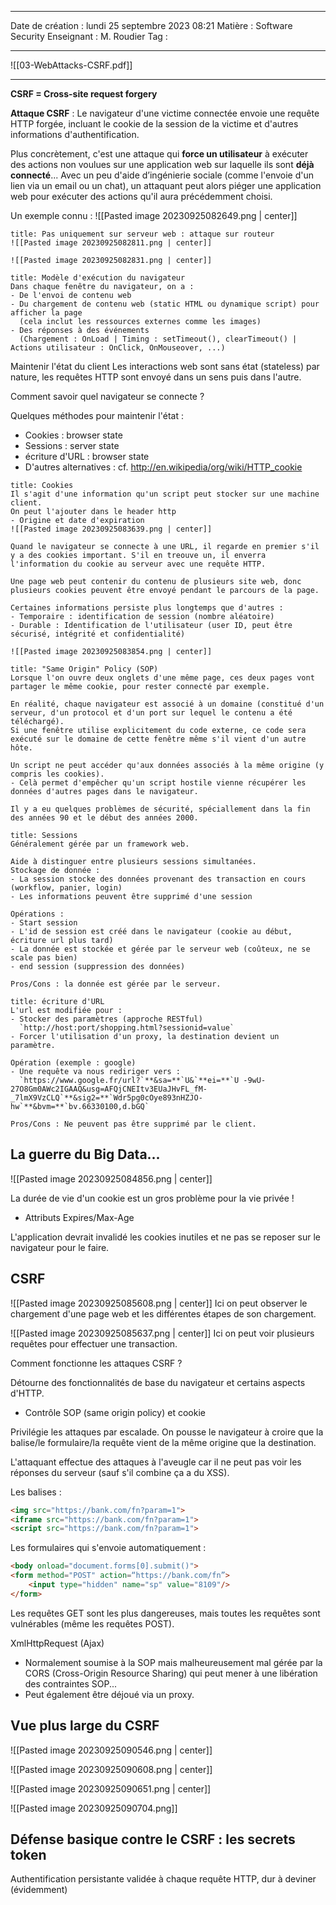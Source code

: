  ---

 Date de création : lundi 25 septembre 2023 08:21
 Matière : Software Security
 Enseignant : M. Roudier
 Tag :

---

![[03-WebAttacks-CSRF.pdf]]

---

**CSRF = Cross-site request forgery**

**Attaque CSRF** : Le navigateur d'une victime connectée envoie une requête HTTP forgée, incluant le cookie de la session de la victime et d'autres informations d'authentification.

Plus concrètement, c'est une attaque qui **force un utilisateur** à exécuter des actions non voulues sur une application web sur laquelle ils sont **déjà connecté**... Avec un peu d'aide d’ingénierie sociale (comme l'envoie d'un lien via un email ou un chat), un attaquant peut alors piéger une application web pour exécuter des actions qu'il aura précédemment choisi.

Un exemple connu :
![[Pasted image 20230925082649.png | center]]

```ad-caution
title: Pas uniquement sur serveur web : attaque sur routeur
![[Pasted image 20230925082811.png | center]]

![[Pasted image 20230925082831.png | center]]
```

```ad-note
title: Modèle d'exécution du navigateur
Dans chaque fenêtre du navigateur, on a : 
- De l'envoi de contenu web
- Du chargement de contenu web (static HTML ou dynamique script) pour afficher la page
  (cela inclut les ressources externes comme les images)
- Des réponses à des événements
  (Chargement : OnLoad | Timing : setTimeout(), clearTimeout() | Actions utilisateur : OnClick, OnMouseover, ...)
```


Maintenir l'état du client
Les interactions web sont sans état (stateless) par nature, les requêtes HTTP sont envoyé dans un sens puis dans l'autre.

Comment savoir quel navigateur se connecte ?

Quelques méthodes pour maintenir l'état :
- Cookies : browser state
- Sessions : server state
- écriture d'URL : browser state
- D'autres alternatives : cf. http://en.wikipedia/org/wiki/HTTP_cookie

```ad-info
title: Cookies
Il s'agit d'une information qu'un script peut stocker sur une machine client.
On peut l'ajouter dans le header http
- Origine et date d'expiration
![[Pasted image 20230925083639.png | center]]

Quand le navigateur se connecte à une URL, il regarde en premier s'il y a des cookies important. S'il en treouve un, il enverra l'information du cookie au serveur avec une requête HTTP.

Une page web peut contenir du contenu de plusieurs site web, donc plusieurs cookies peuvent être envoyé pendant le parcours de la page.

Certaines informations persiste plus longtemps que d'autres :
- Temporaire : identification de session (nombre aléatoire)
- Durable : Identification de l'utilisateur (user ID, peut être sécurisé, intégrité et confidentialité)

![[Pasted image 20230925083854.png | center]]
```

```ad-attention
title: "Same Origin" Policy (SOP)
Lorsque l'on ouvre deux onglets d'une même page, ces deux pages vont partager le même cookie, pour rester connecté par exemple.

En réalité, chaque navigateur est associé à un domaine (constitué d'un serveur, d'un protocol et d'un port sur lequel le contenu a été téléchargé).
Si une fenêtre utilise explicitement du code externe, ce code sera exécuté sur le domaine de cette fenêtre même s'il vient d'un autre hôte.

Un script ne peut accéder qu'aux données associés à la même origine (y compris les cookies).
- Celà permet d'empêcher qu'un script hostile vienne récupérer les données d'autres pages dans le navigateur.

Il y a eu quelques problèmes de sécurité, spéciallement dans la fin des années 90 et le début des années 2000.
```


```ad-info
title: Sessions
Généralement gérée par un framework web.

Aide à distinguer entre plusieurs sessions simultanées.
Stockage de donnée :
- La session stocke des données provenant des transaction en cours (workflow, panier, login)
- Les informations peuvent être supprimé d'une session

Opérations :
- Start session
- L'id de session est créé dans le navigateur (cookie au début, écriture url plus tard)
- La donnée est stockée et gérée par le serveur web (coûteux, ne se scale pas bien)
- end session (suppression des données)

Pros/Cons : la donnée est gérée par le serveur.
```

```ad-info
title: écriture d'URL
L'url est modifiée pour :
- Stocker des paramètres (approche RESTful) 
  `http://host:port/shopping.html?sessionid=value`
- Forcer l'utilisation d'un proxy, la destination devient un paramètre.

Opération (exemple : google)
- Une requête va nous rediriger vers :
  `https://www.google.fr/url?`**&sa=**`U&`**ei=**`U -9wU-27O8Gm0AWc2IGAAQ&usg=AFQjCNEItv3EUaJHvFL_fM- _7lmX9VzCLQ`**&sig2=**`Wdr5pg0cOye893nHZJO-hw`**&bvm=**`bv.66330100,d.bGQ`

Pros/Cons : Ne peuvent pas être supprimé par le client.
```

## La guerre du Big Data...

![[Pasted image 20230925084856.png | center]]

La durée de vie d'un cookie est un gros problème pour la vie privée !
- Attributs Expires/Max-Age

L'application devrait invalidé les cookies inutiles et ne pas se reposer sur le navigateur pour le faire.

## CSRF

![[Pasted image 20230925085608.png | center]]
Ici on peut observer le chargement d'une page web et les différentes étapes de son chargement.

![[Pasted image 20230925085637.png | center]]
Ici on peut voir plusieurs requêtes pour effectuer une transaction.

Comment fonctionne les attaques CSRF ?

Détourne des fonctionnalités de base du navigateur et certains aspects d'HTTP.
- Contrôle SOP (same origin policy) et cookie

Privilégie les attaques par escalade.
On pousse le navigateur à croire que la balise/le formulaire/la requête vient de la même origine que la destination.

L'attaquant effectue des attaques à l'aveugle car il ne peut pas voir les réponses du serveur (sauf s'il combine ça a du XSS).

Les balises :
```HTML
<img src="https://bank.com/fn?param=1">
<iframe src="https://bank.com/fn?param=1">
<script src="https://bank.com/fn?param=1">
```

Les formulaires qui s'envoie automatiquement :
```HTML
<body onload="document.forms[0].submit()"> 
<form method="POST" action=“https://bank.com/fn”> 
	<input type="hidden" name="sp" value="8109"/> 
</form>
```

Les requêtes GET sont les plus dangereuses, mais toutes les requêtes sont vulnérables (même les requêtes POST).

XmlHttpRequest (Ajax)
- Normalement soumise à la SOP mais malheureusement mal gérée par la CORS (Cross-Origin Resource Sharing) qui peut mener à une libération des contraintes SOP...
- Peut également être déjoué via un proxy.

## Vue plus large du CSRF

![[Pasted image 20230925090546.png | center]]

![[Pasted image 20230925090608.png | center]]

![[Pasted image 20230925090651.png | center]]

![[Pasted image 20230925090704.png]]

## Défense basique contre le CSRF : les secrets token

Authentification persistante validée à chaque requête HTTP, dur à deviner (évidemment)

